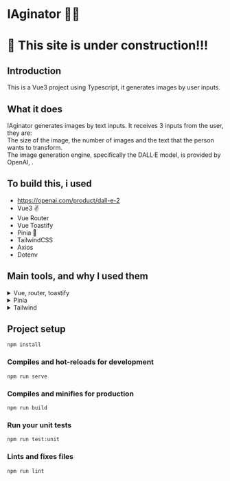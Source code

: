 # IAginator 🤖🎨

# 🔨 This site is under construction!!! 

## Introduction

This is a Vue3 project using Typescript, it generates images by user inputs.

## What it does
IAginator generates images by text inputs. It receives 3 inputs from the user, they are:<br> 
The size of the image, the number of images and the text that the person wants to transform.<br>
The image generation engine, specifically the DALL·E model, is provided by OpenAI, .

## To build this, i used
- https://openai.com/product/dall-e-2
- Vue3 ✌️
- Vue Router 
- Vue Toastify
- Pinia 🍍
- TailwindCSS 
- Axios
- Dotenv

## Main tools, and why I used them

<details>
  <summary>Vue, router, toastify</summary>
  I used Vue3 for study purposes, but the application could be done with any framework, such as React or Angular.<br>
  The routing tool is used to allow the application to have a easy and maintainable multiple page.<br> 
  Toastify was a simple and quick approach to create error popups, confirmations or warnings on the screen.
</details>

<details>
<summary>Pinia</summary>
Basically, I used Pinia to have more control over the application's state management, mainly to have a cleaner and more intuitive code.<br>
Vuex could also be used, but vue itself recommends Pinia for new projects and the migration of old projects to this tool.
</details>
<details>

<summary>Tailwind</summary>
Tailwind provides an inline way to manage an application's css styles.<br> 
I used it by preference, mainly to avoid spending a lot of time thinking about names for the HTML elements.
</details>

## Project setup
```
npm install
```

### Compiles and hot-reloads for development
```
npm run serve
```

### Compiles and minifies for production
```
npm run build
```

### Run your unit tests
```
npm run test:unit
```

### Lints and fixes files
```
npm run lint
```
